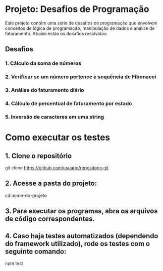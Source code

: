 # Projeto: Desafios de Programação

Este projeto contém uma série de desafios de programação que envolvem conceitos de lógica de programação, manipulação de dados e análise de faturamento. Abaixo estão os desafios resolvidos:

## Desafios

### 1. Cálculo da soma de números

### 2. Verificar se um número pertence à sequência de Fibonacci

### 3. Análise do faturamento diário

### 4. Cálculo de percentual de faturamento por estado

### 5. Inversão de caracteres em uma string


# Como executar os testes
## 1. Clone o repositório
git clone https://github.com/usuário/repositorio.git

## 2. Acesse a pasta do projeto:
cd nome-do-projeto

## 3. Para executar os programas, abra os arquivos de código correspondentes.

## 4. Caso haja testes automatizados (dependendo do framework utilizado), rode os testes com o seguinte comando:
npm test
